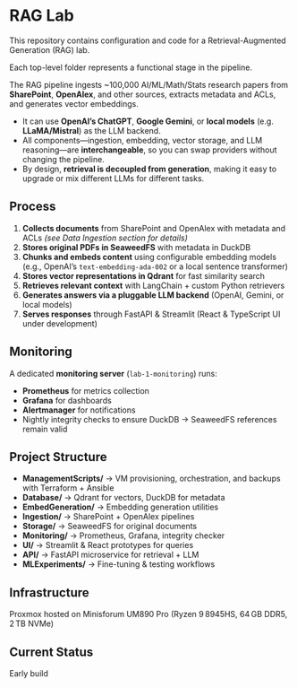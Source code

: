 # RAG Lab  

This repository contains configuration and code for a Retrieval-Augmented Generation (RAG) lab.  

Each top-level folder represents a functional stage in the pipeline.  

The RAG pipeline ingests ~100,000 AI/ML/Math/Stats research papers from **SharePoint**, **OpenAlex**, and other sources, extracts metadata and ACLs, and generates vector embeddings.  

- It can use **OpenAI’s ChatGPT**, **Google Gemini**, or **local models** (e.g. **LLaMA/Mistral**) as the LLM backend.  
- All components—ingestion, embedding, vector storage, and LLM reasoning—are **interchangeable**, so you can swap providers without changing the pipeline.  
- By design, **retrieval is decoupled from generation**, making it easy to upgrade or mix different LLMs for different tasks.  

## Process

1. **Collects documents** from SharePoint and OpenAlex with metadata and ACLs *(see Data Ingestion section for details)*  
2. **Stores original PDFs in SeaweedFS** with metadata in DuckDB  
3. **Chunks and embeds content** using configurable embedding models (e.g., OpenAI’s `text-embedding-ada-002` or a local sentence transformer)  
4. **Stores vector representations in Qdrant** for fast similarity search  
5. **Retrieves relevant context** with LangChain + custom Python retrievers  
6. **Generates answers via a pluggable LLM backend** (OpenAI, Gemini, or local models)  
7. **Serves responses** through FastAPI & Streamlit (React & TypeScript UI under development)   

## Monitoring  

A dedicated **monitoring server** (`lab-1-monitoring`) runs:  
- **Prometheus** for metrics collection  
- **Grafana** for dashboards  
- **Alertmanager** for notifications  
- Nightly integrity checks to ensure DuckDB → SeaweedFS references remain valid  

## Project Structure  

- **ManagementScripts/** → VM provisioning, orchestration, and backups with Terraform + Ansible  
- **Database/** → Qdrant for vectors, DuckDB for metadata  
- **EmbedGeneration/** → Embedding generation utilities  
- **Ingestion/** → SharePoint + OpenAlex pipelines  
- **Storage/** → SeaweedFS for original documents  
- **Monitoring/** → Prometheus, Grafana, integrity checker  
- **UI/** → Streamlit & React prototypes for queries  
- **API/** → FastAPI microservice for retrieval + LLM  
- **MLExperiments/** → Fine-tuning & testing workflows  

## Infrastructure  
Proxmox hosted on Minisforum UM890 Pro (Ryzen 9 8945HS, 64 GB DDR5, 2 TB NVMe)  

## Current Status  
Early build
